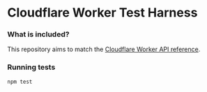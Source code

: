 # Cloudflare Worker Test Harness

### What is included?

This repository aims to match the [Cloudflare Worker API
reference][worker_api_reference].

### Running tests

```
npm test
```

[worker_api_reference]: https://developers.cloudflare.com/workers/reference/
